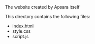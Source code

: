 The website created by Apsara itself

This directory contains the following files:

- index.html
- style.css
- script.js